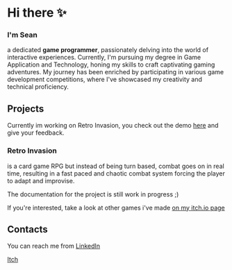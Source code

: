 # Hi there ✨
### I'm Sean
a dedicated **game programmer**, passionately delving into the world of interactive experiences. Currently, I'm pursuing my degree in Game Application and Technology, honing my skills to craft captivating gaming adventures. My journey has been enriched by participating in various game development competitions, where I've showcased my creativity and technical proficiency.

## Projects
Currently im working on Retro Invasion,
you check out the demo [here](https://wilsonn.itch.io/retro-invasion) and give your feedback.

### Retro Invasion
is a card game RPG but instead of being turn based, combat goes on in real time, resulting in a fast paced and chaotic combat system forcing the player to adapt and improvise.

The documentation for the project is still work in progress ;)

If you're interested, take a look at other games i've made [on my itch.io page](https://smtt.itch.io/)

## Contacts
You can reach me from
[LinkedIn](https://www.linkedin.com/in/sean-matt/)

[Itch](https://smtt.itch.io/)
